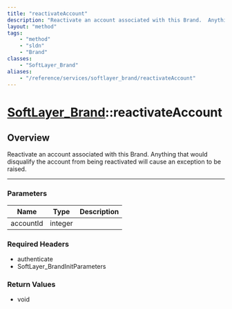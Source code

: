 ```yaml
---
title: "reactivateAccount"
description: "Reactivate an account associated with this Brand.  Anything that would disqualify the account from being reactivated wil... "
layout: "method"
tags:
    - "method"
    - "sldn"
    - "Brand"
classes:
    - "SoftLayer_Brand"
aliases:
    - "/reference/services/softlayer_brand/reactivateAccount"
---
```

# [SoftLayer_Brand](/reference/services/SoftLayer_Brand)::reactivateAccount




## Overview 
Reactivate an account associated with this Brand.  Anything that would disqualify the account from being reactivated will cause an exception to be raised. 

-----

### Parameters 
|Name | Type | Description |
| --- | --- | --- |
|accountId| integer| |


### Required Headers
* authenticate
* SoftLayer_BrandInitParameters


### Return Values
* void




